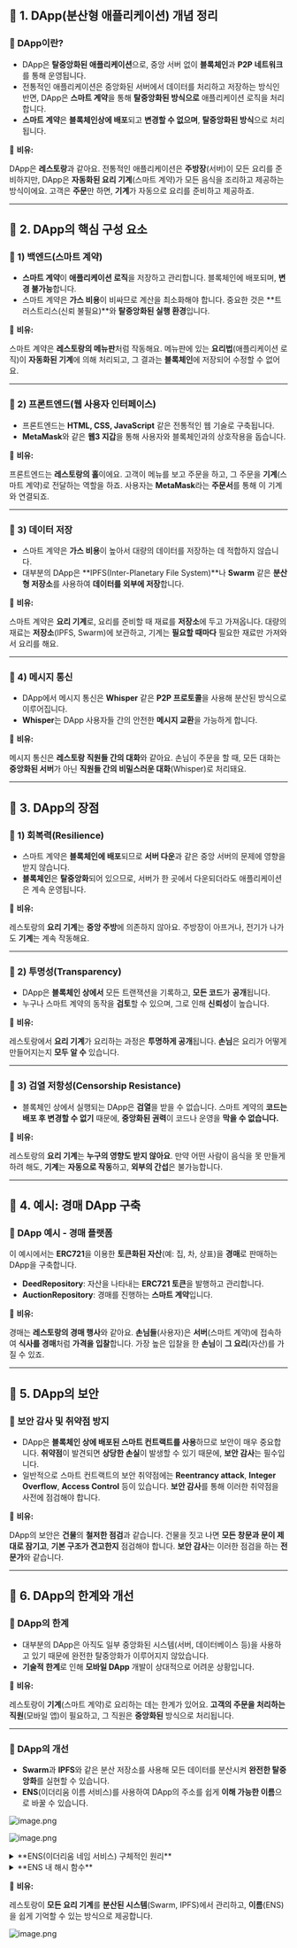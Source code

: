 ## **📌 1. DApp(분산형 애플리케이션) 개념 정리**

### **🔹 DApp이란?**

- DApp은 **탈중앙화된 애플리케이션**으로, 중앙 서버 없이 **블록체인**과 **P2P 네트워크**를 통해 운영됩니다.
- 전통적인 애플리케이션은 중앙화된 서버에서 데이터를 처리하고 저장하는 방식인 반면, DApp은 **스마트 계약**을 통해 **탈중앙화된 방식으로** 애플리케이션 로직을 처리합니다.
- **스마트 계약**은 **블록체인상에 배포**되고 **변경할 수 없으며**, **탈중앙화된 방식**으로 처리됩니다.

📌 **비유:**

DApp은 **레스토랑**과 같아요. 전통적인 애플리케이션은 **주방장**(서버)이 모든 요리를 준비하지만, DApp은 **자동화된 요리 기계**(스마트 계약)가 모든 음식을 조리하고 제공하는 방식이에요. 고객은 **주문**만 하면, **기계**가 자동으로 요리를 준비하고 제공하죠.

---

## **📌 2. DApp의 핵심 구성 요소**

### **🔹 1) 백엔드(스마트 계약)**

- **스마트 계약**이 **애플리케이션 로직**을 저장하고 관리합니다. 블록체인에 배포되며, **변경 불가능**합니다.
- 스마트 계약은 **가스 비용**이 비싸므로 계산을 최소화해야 합니다. 중요한 것은 **트러스트리스(신뢰 불필요)**와 **탈중앙화된 실행 환경**입니다.

📌 **비유:**

스마트 계약은 **레스토랑의 메뉴판**처럼 작동해요. 메뉴판에 있는 **요리법**(애플리케이션 로직)이 **자동화된 기계**에 의해 처리되고, 그 결과는 **블록체인**에 저장되어 수정할 수 없어요.

---

### **🔹 2) 프론트엔드(웹 사용자 인터페이스)**

- 프론트엔드는 **HTML, CSS, JavaScript** 같은 전통적인 웹 기술로 구축됩니다.
- **MetaMask**와 같은 **웹3 지갑**을 통해 사용자와 블록체인과의 상호작용을 돕습니다.

📌 **비유:**

프론트엔드는 **레스토랑의 홀**이에요. 고객이 메뉴를 보고 주문을 하고, 그 주문을 **기계**(스마트 계약)로 전달하는 역할을 하죠. 사용자는 **MetaMask**라는 **주문서**를 통해 이 기계와 연결되죠.

---

### **🔹 3) 데이터 저장**

- 스마트 계약은 **가스 비용**이 높아서 대량의 데이터를 저장하는 데 적합하지 않습니다.
- 대부분의 DApp은 **IPFS(Inter-Planetary File System)**나 **Swarm** 같은 **분산형 저장소**를 사용하여 **데이터를 외부에 저장**합니다.

📌 **비유:**

스마트 계약은 **요리 기계**로, 요리를 준비할 때 재료를 **저장소**에 두고 가져옵니다. 대량의 재료는 **저장소**(IPFS, Swarm)에 보관하고, 기계는 **필요할 때마다** 필요한 재료만 가져와서 요리를 해요.

---

### **🔹 4) 메시지 통신**

- DApp에서 메시지 통신은 **Whisper** 같은 **P2P 프로토콜**을 사용해 분산된 방식으로 이루어집니다.
- **Whisper**는 DApp 사용자들 간의 안전한 **메시지 교환**을 가능하게 합니다.

📌 **비유:**

메시지 통신은 **레스토랑 직원들 간의 대화**와 같아요. 손님이 주문을 할 때, 모든 대화는 **중앙화된 서버**가 아닌 **직원들 간의 비밀스러운 대화**(Whisper)로 처리돼요.

---

## **📌 3. DApp의 장점**

### **🔹 1) 회복력(Resilience)**

- 스마트 계약은 **블록체인에 배포**되므로 **서버 다운**과 같은 중앙 서버의 문제에 영향을 받지 않습니다.
- **블록체인**은 **탈중앙화**되어 있으므로, 서버가 한 곳에서 다운되더라도 애플리케이션은 계속 운영됩니다.

📌 **비유:**

레스토랑의 **요리 기계**는 **중앙 주방**에 의존하지 않아요. 주방장이 아프거나, 전기가 나가도 **기계**는 계속 작동해요.

---

### **🔹 2) 투명성(Transparency)**

- DApp은 **블록체인 상에서** 모든 트랜잭션을 기록하고, **모든 코드**가 **공개**됩니다.
- 누구나 스마트 계약의 동작을 **검토**할 수 있으며, 그로 인해 **신뢰성**이 높습니다.

📌 **비유:**

레스토랑에서 **요리 기계**가 요리하는 과정은 **투명하게 공개**됩니다. **손님**은 요리가 어떻게 만들어지는지 **모두 알 수** 있습니다.

---

### **🔹 3) 검열 저항성(Censorship Resistance)**

- 블록체인 상에서 실행되는 DApp은 **검열**을 받을 수 없습니다. 스마트 계약의 **코드는 배포 후 변경할 수 없기** 때문에, **중앙화된 권력**이 코드나 운영을 **막을 수 없습니다.**

📌 **비유:**

레스토랑의 **요리 기계**는 **누구의 영향도 받지 않아요**. 만약 어떤 사람이 음식을 못 만들게 하려 해도, **기계**는 **자동으로 작동**하고, **외부의 간섭**은 불가능합니다.

---

## **📌 4. 예시: 경매 DApp 구축**

### **🔹 DApp 예시 - 경매 플랫폼**

이 예시에서는 **ERC721**을 이용한 **토큰화된 자산**(예: 집, 차, 상표)을 **경매**로 판매하는 DApp을 구축합니다.

- **DeedRepository**: 자산을 나타내는 **ERC721 토큰**을 발행하고 관리합니다.
- **AuctionRepository**: 경매를 진행하는 **스마트 계약**입니다.

📌 **비유:**

경매는 **레스토랑의 경매 행사**와 같아요. **손님들**(사용자)은 **서버**(스마트 계약)에 접속하여 **식사를 경매**처럼 **가격을 입찰**합니다. 가장 높은 입찰을 한 **손님**이 **그 요리**(자산)를 가질 수 있죠.

---

## **📌 5. DApp의 보안**

### **🔹 보안 감사 및 취약점 방지**

- DApp은 **블록체인 상에 배포된 스마트 컨트랙트를 사용**하므로 보안이 매우 중요합니다. **취약점**이 발견되면 **상당한 손실**이 발생할 수 있기 때문에, **보안 감사**는 필수입니다.
- 일반적으로 스마트 컨트랙트의 보안 취약점에는 **Reentrancy attack**, **Integer Overflow**, **Access Control** 등이 있습니다. **보안 감사**를 통해 이러한 취약점을 사전에 점검해야 합니다.

📌 **비유:**

DApp의 보안은 **건물**의 **철저한 점검**과 같습니다. 건물을 짓고 나면 **모든 창문과 문이 제대로 잠기고**, **기본 구조가 견고한지** 점검해야 합니다. **보안 감사**는 이러한 점검을 하는 **전문가**와 같습니다.

---

## **📌 6. DApp의 한계와 개선**

### **🔹 DApp의 한계**

- 대부분의 DApp은 아직도 일부 중앙화된 시스템(서버, 데이터베이스 등)을 사용하고 있기 때문에 완전한 탈중앙화가 이루어지지 않았습니다.
- **기술적 한계**로 인해 **모바일 DApp** 개발이 상대적으로 어려운 상황입니다.

📌 **비유:**

레스토랑이 **기계**(스마트 계약)로 요리하는 데는 한계가 있어요. **고객의 주문을 처리하는 직원**(모바일 앱)이 필요하고, 그 직원은 **중앙화된** 방식으로 처리됩니다.

---

### **🔹 DApp의 개선**

- **Swarm**과 **IPFS**와 같은 분산 저장소를 사용해 모든 데이터를 분산시켜 **완전한 탈중앙화**를 실현할 수 있습니다.
- **ENS**(이더리움 이름 서비스)를 사용하여 DApp의 주소를 쉽게 **이해 가능한 이름**으로 바꿀 수 있습니다.

![image.png](https://prod-files-secure.s3.us-west-2.amazonaws.com/c2ba559c-cb6d-4c61-bec3-1760fafc9a92/973d05dd-b244-48f5-b5a5-d890af8fa230/image.png?X-Amz-Algorithm=AWS4-HMAC-SHA256&X-Amz-Content-Sha256=UNSIGNED-PAYLOAD&X-Amz-Credential=ASIAZI2LB4665QIMJDI5%2F20250521%2Fus-west-2%2Fs3%2Faws4_request&X-Amz-Date=20250521T213909Z&X-Amz-Expires=3600&X-Amz-Security-Token=IQoJb3JpZ2luX2VjEA4aCXVzLXdlc3QtMiJHMEUCIHJTt%2BHneNJ%2FAJTIRZoyBZ54grrgzSexqEVEqplW5LJ2AiEAp7BUEYN7%2BNioinPdM%2FwZAT%2FHfFnF9IVKC4fiGMXa4JsqiAQIxv%2F%2F%2F%2F%2F%2F%2F%2F%2F%2FARAAGgw2Mzc0MjMxODM4MDUiDFO46DAptCscg%2BifASrcAxXFKxyjh7ZHod%2BGP1CjpJ8HFRvrTDQVF7xFhm%2BfDiPQV4XC2F0DEmYYvc9v5TKOnJoUeKQV%2FjUE3yz3cDBdJ5ZGB0R8dql8zgyjUkIWRd4gSRfkKsgltFrm%2BNWUWlVhj0CzI5HGwlC0Dt2hPyQnsuuuVQCwdIBbIbCgPey9waP7VMTZf%2BenQsfwaJfZ9%2FUilz18xVcg7kzM276zapt7%2BdjgVOfvOnrAenBfEi2g0nJQEF9yQ9L9RGfRoWm0iyg5iQVujGMwpKV8wjRSnzzQE5MHQKj4Wm8adpFD6p1CT4FECa3U4zqbEjyy%2BgD14yHC4%2B08IIId35yAVb0ZjKhdZdX8QLH4q0y0IxujuIgTdxYhomRbML2TNTjI3pUn%2BCdrLTXKPicTUV7zRk3eeAPMe0%2BOYpgCtvUJqeCy1snWaAIo6J0t3BzpN4IsyS05%2Fvv5PSm3AMFnZsquyuE64ZsRVTnTl5HSYim0UsiBDEtuWiTVpza1PnrrYO2Yck2dZUr8Zn4qkU5LxvLTcHdCCV8kJwWT8JOMk7I0xOuafDojGajfKR0XWoiWLfNIz0S9GFuOtmyVaD9%2FYQ6azyGzmSZd6zYkHbpfzz0LezQZ6A3IenHLTagDgE8BJYslNQpNMPiGucEGOqUBbqoKwN11cvgVknxbWz11tGqDLWmlGwjIBYSdJYmOZ2913DfmCXVAIOLyL1QhfNl87kEHUTM5hWWHzTKU8lb0gWcLI0slkPKZ25PXp2FnZh7OnhTvZ3X0qsncb9iOCKNtC%2BYsRpiksMsV9YScJaOT6Q9AKrpQWPPeybD9CttLm1Adc6kw8tQ77%2BQhA9%2FcJf4YFGz8MA6mq%2FhmS2oWVJ81tv2eRxtf&X-Amz-Signature=b29a6cf54633c4b209a24ef7f444851e0b99e4cf5581985b0f35436959d90b30&X-Amz-SignedHeaders=host&x-id=GetObject)

![image.png](https://prod-files-secure.s3.us-west-2.amazonaws.com/c2ba559c-cb6d-4c61-bec3-1760fafc9a92/afb39e5d-a7a1-4530-8e3b-afd757489c93/image.png?X-Amz-Algorithm=AWS4-HMAC-SHA256&X-Amz-Content-Sha256=UNSIGNED-PAYLOAD&X-Amz-Credential=ASIAZI2LB4665QIMJDI5%2F20250521%2Fus-west-2%2Fs3%2Faws4_request&X-Amz-Date=20250521T213909Z&X-Amz-Expires=3600&X-Amz-Security-Token=IQoJb3JpZ2luX2VjEA4aCXVzLXdlc3QtMiJHMEUCIHJTt%2BHneNJ%2FAJTIRZoyBZ54grrgzSexqEVEqplW5LJ2AiEAp7BUEYN7%2BNioinPdM%2FwZAT%2FHfFnF9IVKC4fiGMXa4JsqiAQIxv%2F%2F%2F%2F%2F%2F%2F%2F%2F%2FARAAGgw2Mzc0MjMxODM4MDUiDFO46DAptCscg%2BifASrcAxXFKxyjh7ZHod%2BGP1CjpJ8HFRvrTDQVF7xFhm%2BfDiPQV4XC2F0DEmYYvc9v5TKOnJoUeKQV%2FjUE3yz3cDBdJ5ZGB0R8dql8zgyjUkIWRd4gSRfkKsgltFrm%2BNWUWlVhj0CzI5HGwlC0Dt2hPyQnsuuuVQCwdIBbIbCgPey9waP7VMTZf%2BenQsfwaJfZ9%2FUilz18xVcg7kzM276zapt7%2BdjgVOfvOnrAenBfEi2g0nJQEF9yQ9L9RGfRoWm0iyg5iQVujGMwpKV8wjRSnzzQE5MHQKj4Wm8adpFD6p1CT4FECa3U4zqbEjyy%2BgD14yHC4%2B08IIId35yAVb0ZjKhdZdX8QLH4q0y0IxujuIgTdxYhomRbML2TNTjI3pUn%2BCdrLTXKPicTUV7zRk3eeAPMe0%2BOYpgCtvUJqeCy1snWaAIo6J0t3BzpN4IsyS05%2Fvv5PSm3AMFnZsquyuE64ZsRVTnTl5HSYim0UsiBDEtuWiTVpza1PnrrYO2Yck2dZUr8Zn4qkU5LxvLTcHdCCV8kJwWT8JOMk7I0xOuafDojGajfKR0XWoiWLfNIz0S9GFuOtmyVaD9%2FYQ6azyGzmSZd6zYkHbpfzz0LezQZ6A3IenHLTagDgE8BJYslNQpNMPiGucEGOqUBbqoKwN11cvgVknxbWz11tGqDLWmlGwjIBYSdJYmOZ2913DfmCXVAIOLyL1QhfNl87kEHUTM5hWWHzTKU8lb0gWcLI0slkPKZ25PXp2FnZh7OnhTvZ3X0qsncb9iOCKNtC%2BYsRpiksMsV9YScJaOT6Q9AKrpQWPPeybD9CttLm1Adc6kw8tQ77%2BQhA9%2FcJf4YFGz8MA6mq%2FhmS2oWVJ81tv2eRxtf&X-Amz-Signature=52cdf5de4450e4b20b97f29dbeafa6a4760886bf34e7f033585f8e7ff5817265&X-Amz-SignedHeaders=host&x-id=GetObject)

<details>
<summary>**ENS(이더리움 네임 서비스) 구체적인 원리**</summary>

**ENS**는 이더리움 블록체인에서 사용되는 **도메인 이름 시스템(DNS)**에 대한 대안입니다. ENS의 **기본 원리**는 **블록체인** 상에서 **도메인**과 **리소스를 연결**하는 **탈중앙화된 이름 서비스**를 제공하는 것입니다. 간단히 말해서, **ENS는 DNS의 블록체인 버전**입니다.

### **🔹 ENS의 기본 구조**

ENS는 **이더리움 블록체인**을 활용하여 도메인 이름과 다른 리소스를 연결할 수 있게 해줍니다. 예를 들어, `ethereumbook.eth`라는 이름을 이더리움 주소나 특정 리소스에 연결할 수 있습니다.

### **🔹 ENS의 구성 요소**

1. **ENS 루트 노드 (Root Node)**
   - ENS의 **기본 단위**는 **이름**을 **해시**하여 생성된 **노드**(identifier)입니다. `ethereumbook.eth`와 같은 이름은 **이름 해시(Namehash)**를 통해 고유한 노드로 변환됩니다.
2. **이름 해시 (Namehash)**
   - ENS의 이름은 **Namehash**라는 알고리즘을 통해 해시로 변환됩니다. 이 해시 값은 블록체인 상에서 고유한 식별자로 사용됩니다.
   - 예를 들어, `ethereumbook.eth`는 `keccak256` 알고리즘을 사용하여 **고유한 해시** 값으로 변환되며, 이 해시 값은 **노드**로 변환되어 ENS에 저장됩니다.
3. **등록(Registration)**
   - ENS 이름은 **경매 시스템**을 통해 등록됩니다. 이름은 **경매 방식**으로 구매되며, **Vickrey Auction**이라는 방식으로 최고가 입찰자가 도메인을 얻습니다. 이 방식에서는 입찰자가 제시한 **최고가**와 **두 번째 높은 가격**만 공개되고, 최종적으로 **두 번째 가격**만을 지불하게 됩니다.
4. **리졸버(Resolver)**
   - 리졸버는 ENS 이름에 연결된 **실제 데이터**를 반환하는 역할을 합니다. ENS 이름이 블록체인 주소, **Swarm**의 해시, **IPFS** 주소 등과 연결될 수 있도록 돕습니다.
   - 예를 들어, `auction.ethereumbook.eth`라는 서브도메인은 Swarm에 저장된 DApp의 리소스를 **주소로 변환**하여 사용자에게 제공됩니다.
5. **배경 관리 (Governance)**
   - ENS의 이름은 **소유자가 관리**하며, 이름을 갱신하거나 변경할 수 있습니다. ENS에서는 **모든 작업이 탈중앙화**되도록 설정되어 있으며, **중앙 관리자** 없이 **네트워크 참여자**들이 이를 운영합니다.

---

### **📌 ENS 동작 예시**

### **🔹전체 과정 요약**

1. **사용자가 "mydomain.eth"를 경매에 참여하여 등록**.
2. 경매에서 **입찰을 통해 최고가를 제시하고 도메인 이름을 획득**.
3. 도메인 이름을 **Namehash 알고리즘**으로 해시하여 **고유한 식별자** 생성.
4. 생성된 **Namehash 값을 ENS Registry에 저장**.
5. **리졸버**는 이 도메인 이름을 실제 **리소스(예: Swarm 해시 또는 이더리움 주소)**로 변환.
6. 사용자에게 **"mydomain.eth"를 통해 Swarm 또는 이더리움 리소스**에 접근.

---

### **🔹ENS 동작 예시: "mydomain.eth" 등록과 연결**

1. **사용자 도메인 이름 등록 (경매 참여)**

   - 사용자는 **"mydomain.eth"**라는 이름을 등록하고자 합니다. 이 도메인은 경매 시스템을 통해 판매됩니다.
   - ENS는 **Vickrey Auction**이라는 경매 방식을 사용하여 도메인 이름을 판매합니다. 여기서 사용자는 **비공개 입찰**을 통해 가격을 제시하고, **두 번째 높은 가격**을 지불하게 됩니다.

   📌 **비유:**

   경매에서 원하는 물건을 사기 위해 **봉인된 입찰지**를 제출하고, 마지막에 최고가를 기록한 사람에게 판매되지만 실제로 지불하는 금액은 **두 번째 높은 금액**입니다. 이는 비공개 경매에서 참여자의 이익을 보호하는 방식입니다.

2. **이름 해시 (Namehash) 생성**

   - 경매에서 **"mydomain.eth"** 도메인을 획득한 후, ENS 시스템은 **Namehash 알고리즘**을 사용하여 해당 이름을 **해시** 값으로 변환합니다.
     이 해시 값은 **"mydomain.eth"**를 고유한 식별자로 만들어 주며, 블록체인에서 이 이름에 대한 모든 정보를 추적하고 관리할 수 있게 합니다.

   📌 **비유:**

   도메인 이름인 "mydomain.eth"는 **주소록에서 이름을 찾을 수 있는 고유한 번호**로 변환되어, 블록체인 내에서 추적할 수 있는 식별자로 변환됩니다.

3. **ENS Registry에 저장**

   - Namehash로 변환된 **"mydomain.eth"**의 고유한 해시 값은 **ENS Registry**라는 스마트 계약에 저장됩니다.
     ENS Registry는 ENS의 핵심 레지스트리로, 이름을 관리하고 해당 이름이 연결된 리소스(주소, 콘텐츠 등)를 관리합니다.

   📌 **비유:**

   ENS Registry는 **전화번호부**와 같으며, 여기서 각 도메인 이름에 대한 고유한 번호와 관련된 정보를 저장하고 관리합니다.

4. **리졸버(Resolver) 설정**

   - ENS Registry에 등록된 **"mydomain.eth"** 도메인 이름은 **리졸버(Resolver)**와 연결됩니다. 리졸버는 도메인 이름을 실제 리소스 주소로 변환하는 역할을 합니다.
   - 예를 들어, **"mydomain.eth"**가 **Swarm**에 저장된 DApp을 가리킨다면, 리졸버는 해당 DApp의 **Swarm 해시**를 반환합니다. 이를 통해 DApp의 사용자 인터페이스를 쉽게 찾을 수 있습니다.

   📌 **비유:**

   리졸버는 **우체국**에서 주소를 검색하는 사람과 같아서, "mydomain.eth"를 입력하면 **실제 주소**인 Swarm 해시 또는 이더리움 주소를 반환합니다.

5. **Swarm 또는 다른 리소스와 연결**

   - 리졸버가 반환한 정보는 **Swarm**과 같은 분산 스토리지 시스템의 **실제 콘텐츠**(예: DApp의 파일, 이미지 등) 또는 이더리움 주소(예: 스마트 계약 주소)입니다.
   - 예를 들어, **"mydomain.eth"**가 Swarm에 호스팅된 DApp에 연결되면, 이 주소를 통해 사용자는 Swarm에서 DApp의 실제 콘텐츠에 접근할 수 있습니다.

   📌 **비유:**

   "mydomain.eth"를 웹 브라우저에서 입력하면, **주소창에 웹사이트가 나타나는 것처럼** Swarm에 호스팅된 DApp이나 이더리움 주소가 웹사이트로서 나타나게 됩니다.

---

**📌 ENS의 장점**

- **탈중앙화**: ENS는 **블록체인**을 사용하여 도메인 이름을 관리하므로 중앙화된 시스템이 필요 없습니다.
- **유연성**: ENS는 **다양한 리소스**(이더리움 주소, Swarm 해시 등)에 대한 연결을 지원합니다.
- **검열 저항성**: 블록체인 기반이므로 누구도 ENS 시스템을 **검열하거나 제어**할 수 없습니다.

</details>

<details>
<summary>**ENS 내 해시 함수**</summary>

### **1. 해시 함수의 특성**

해시 함수는 **일방향 함수**로, 입력 값에 대해 고유한 출력을 생성하는 것이 일반적인 특성입니다. 즉, **같은 입력에 대해서는 항상 같은 출력을 생성**하지만, **다른 입력에 대해서도 같은 해시값을 가질 수 있는 가능성**이 존재하는 **충돌(collision)**이 이론적으로 발생할 수 있습니다.

### **2. 해시 함수와 ENS에서의 역할**

ENS에서는 해시 함수, 특히 **Namehash**를 사용하여 도메인 이름(예: "ethereumbook.eth")을 **고유한 식별자**로 변환합니다. ENS에서 사용하는 **Namehash**는 여러 단계를 거쳐 **이름을 해시**하고, 그 결과를 **고유한 노드(node)**로 저장하게 됩니다. 이는 **충돌 가능성을 최소화**하도록 설계되어 있습니다.

### **3. 충돌에 대한 걱정은 적은 이유**

ENS에서 사용하는 해시 함수는 **충돌 확률이 매우 낮은 keccak256** 알고리즘입니다. 이 알고리즘은 **암호학적으로 안전**하고 **충돌 가능성을 최소화**하는 방식으로 설계되었습니다. 그래서 다른 입력 값이 같은 해시 값을 생성하는 확률은 매우 낮고, 실제로 발생하기 어렵습니다.

### 📌 **비유:**

Namehash는 마치 **전화번호부에서 각 사람에게 고유한 번호**를 부여하는 것과 같습니다. 비록, 번호가 제한적이라도 **충돌이 일어나지 않도록 충분히 많은 공간을 제공**하여 다른 사람의 번호와 겹칠 확률이 매우 낮도록 보장합니다.

### **4. ENS의 충돌 방지 시스템**

- ENS에서 **Namehash**는 단순한 해시값뿐만 아니라, **각 도메인 이름에 대한 고유한 식별자를 생성**하는 방식으로, 충돌을 최소화합니다.
- ENS의 **경매 시스템**과 **리졸버 시스템**은 **충돌이 발생하지 않도록 설계**되어 있기 때문에, "다른 ENS 이름이 같은 Content를 가리키는 일"은 실제로 발생하지 않도록 조치가 취해집니다.

따라서 **충돌을 방지하고 ENS 시스템이 정상적으로 동작할 수 있도록** 설계되었기 때문에, **각 ENS 도메인은 고유한 콘텐츠**와 연결되며, 동일한 콘텐츠를 가리키는 ENS 이름은 발생하지 않도록 관리됩니다.

### **5. 결론**

- **이론적으로 해시 함수는 충돌 가능성은 있지만, ENS에서는 충돌을 최소화하는 설계와 알고리즘을 사용**하므로, **다른 ENS 도메인이 동일한 콘텐츠를 가리킬 가능성은 매우 낮습니다.**
- **충돌 가능성**을 완전히 배제할 수는 없지만, 실용적인 범위 내에서 ENS는 안전하게 **각 도메인을 고유하게 관리**할 수 있습니다.

따라서 ENS의 **기본 설계는 충분히 안전**하고, 서로 다른 ENS 이름들이 **동일한 콘텐츠를 가리키는 일이 일어나지 않도록 보장**됩니다.

</details>

📌 **비유:**

레스토랑이 **모든 요리 기계**를 **분산된 시스템**(Swarm, IPFS)에서 관리하고, **이름**(ENS)을 쉽게 기억할 수 있는 방식으로 제공합니다.

![image.png](https://prod-files-secure.s3.us-west-2.amazonaws.com/c2ba559c-cb6d-4c61-bec3-1760fafc9a92/7abfce75-24f0-4b2d-9c63-190c6c1e6c98/image.png?X-Amz-Algorithm=AWS4-HMAC-SHA256&X-Amz-Content-Sha256=UNSIGNED-PAYLOAD&X-Amz-Credential=ASIAZI2LB4665QIMJDI5%2F20250521%2Fus-west-2%2Fs3%2Faws4_request&X-Amz-Date=20250521T213909Z&X-Amz-Expires=3600&X-Amz-Security-Token=IQoJb3JpZ2luX2VjEA4aCXVzLXdlc3QtMiJHMEUCIHJTt%2BHneNJ%2FAJTIRZoyBZ54grrgzSexqEVEqplW5LJ2AiEAp7BUEYN7%2BNioinPdM%2FwZAT%2FHfFnF9IVKC4fiGMXa4JsqiAQIxv%2F%2F%2F%2F%2F%2F%2F%2F%2F%2FARAAGgw2Mzc0MjMxODM4MDUiDFO46DAptCscg%2BifASrcAxXFKxyjh7ZHod%2BGP1CjpJ8HFRvrTDQVF7xFhm%2BfDiPQV4XC2F0DEmYYvc9v5TKOnJoUeKQV%2FjUE3yz3cDBdJ5ZGB0R8dql8zgyjUkIWRd4gSRfkKsgltFrm%2BNWUWlVhj0CzI5HGwlC0Dt2hPyQnsuuuVQCwdIBbIbCgPey9waP7VMTZf%2BenQsfwaJfZ9%2FUilz18xVcg7kzM276zapt7%2BdjgVOfvOnrAenBfEi2g0nJQEF9yQ9L9RGfRoWm0iyg5iQVujGMwpKV8wjRSnzzQE5MHQKj4Wm8adpFD6p1CT4FECa3U4zqbEjyy%2BgD14yHC4%2B08IIId35yAVb0ZjKhdZdX8QLH4q0y0IxujuIgTdxYhomRbML2TNTjI3pUn%2BCdrLTXKPicTUV7zRk3eeAPMe0%2BOYpgCtvUJqeCy1snWaAIo6J0t3BzpN4IsyS05%2Fvv5PSm3AMFnZsquyuE64ZsRVTnTl5HSYim0UsiBDEtuWiTVpza1PnrrYO2Yck2dZUr8Zn4qkU5LxvLTcHdCCV8kJwWT8JOMk7I0xOuafDojGajfKR0XWoiWLfNIz0S9GFuOtmyVaD9%2FYQ6azyGzmSZd6zYkHbpfzz0LezQZ6A3IenHLTagDgE8BJYslNQpNMPiGucEGOqUBbqoKwN11cvgVknxbWz11tGqDLWmlGwjIBYSdJYmOZ2913DfmCXVAIOLyL1QhfNl87kEHUTM5hWWHzTKU8lb0gWcLI0slkPKZ25PXp2FnZh7OnhTvZ3X0qsncb9iOCKNtC%2BYsRpiksMsV9YScJaOT6Q9AKrpQWPPeybD9CttLm1Adc6kw8tQ77%2BQhA9%2FcJf4YFGz8MA6mq%2FhmS2oWVJ81tv2eRxtf&X-Amz-Signature=b6a67a65d3a21a30b7d20f86a857cd096df914797f73147db5487202f9238d5e&X-Amz-SignedHeaders=host&x-id=GetObject)
